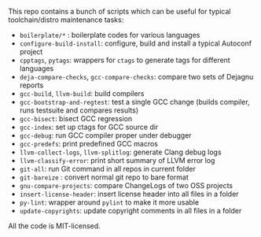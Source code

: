 This repo contains a bunch of scripts which can be useful
for typical toolchain/distro maintenance tasks:
* `boilerplate/*` : boilerplate codes for various languages
* `configure-build-install`: configure, build and install a typical Autoconf project
* `cpptags`, `pytags`: wrappers for `ctags` to generate tags for different languages
* `deja-compare-checks`, `gcc-compare-checks`: compare two sets of Dejagnu reports
* `gcc-build`, `llvm-build`: build compilers
* `gcc-bootstrap-and-regtest`: test a single GCC change (builds compiler, runs testsuite and compares results)
* `gcc-bisect`: bisect GCC regression
* `gcc-index`: set up ctags for GCC source dir
* `gcc-debug`: run GCC compiler proper under debugger
* `gcc-predefs`: print predefined GCC macros
* `llvm-collect-logs`, `llvm-splitlog`: generate Clang debug logs
* `llvm-classify-error`: print short summary of LLVM error log
* `git-all`: run Git command in all repos in current folder
* `git-bareize` : convert normal git repo to bare format
* `gnu-compare-projects`: compare ChangeLogs of two OSS projects
* `insert-license-header`: insert license header into all files in a folder
* `py-lint`: wrapper around `pylint` to make it more usable
* `update-copyrights`: update copyright comments in all files in a folder

All the code is MIT-licensed.
